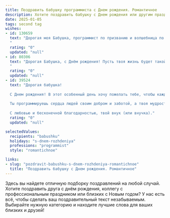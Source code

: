 ```yaml
---
title: Поздравить бабушку программиста c Днем рождения. Романтичное
description: Хотите поздравить бабушку c Днем рождения или другим праздником? Наш ИИ создаст незабываемое поздравление, а вы обязательно выделитесь среди других.  
date: 2025-01-05
tags: second tag
wishes:
- id: 130659
  text: "Дорогая моя Бабушка, программист по призванию и волшебница по жизни!  С Днём рождения! Пусть в твоей жизни, как в безупречном коде, всё будет гармонично, логично и красиво. Желаю тебе океана любви, безграничного счастья, и чтобы каждый день был полон ярких, незабываемых моментов, подобных красочному восходу солнца над бескрайним морем.  Пусть твоя душа всегда остаётся молодой и прекрасной, а сердце бьётся в ритме самой прекрасной мелодии.  Я тебя очень люблю!
  "
  rating: "0"
  updated: "null"
- id: 80306
  text: "Дорогая Бабушка, с Днём рождения! Пусть твоя жизнь будет такой же яркой и полнокровной, как код, который ты пишешь, а любовь родных  окутывает тебя теплом и нежностью, словно строки программы, объединенные в единый, неповторимый шедевр.
  "
  rating: "0"
  updated: "null"
- id: 39524
  text: "Дорогая бабушка!
  
  С Днем рождения! В этот особенный день хочу пожелать тебе, чтобы каждый момент был наполнен радостью и светом. Ты — как великолепный алгоритм, который с любовью и мудростью создает атмосферу уюта и тепла в нашем доме.
  
  Ты программируешь сердца людей своим добром и заботой, а твоя мудрость помогает нам справляться с трудностями и находить верные решения в жизни. Пусть каждый новый день приносит тебе вдохновение и счастье, а впереди ждут только яркие события и радостные моменты.
  
  С любовью и бесконечной благодарностью, твой внук (или внучка)."
  rating: "0"
  updated: "null"

selectedValues:
  recipients: "babushku"
  holidays: "s-dnem-rozhdeniya"
  professions: "programmist"
  style: "romantichnoe"

links:
- slug: "pozdravit-babushku-s-dnem-rozhdeniya-romantichnoe"
  title: "Поздравить бабушку c Днем рождения. Романтичное"
---
```


Здесь вы найдете отличную подборку поздравлений на любой случай.
Хотите поздравить друга с днём рождения, коллегу с профессиональным праздником или близких с Новым годом? У нас есть всё, чтобы сделать ваш поздравительный текст незабываемым. Выбирайте нужную категорию и находите лучшие слова для ваших близких и друзей!
